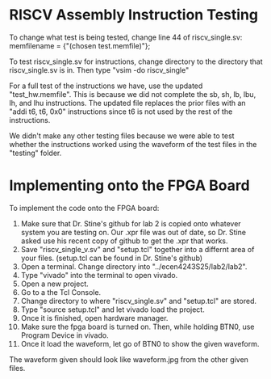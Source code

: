 # RISCV Assembly Instruction Testing

To change what test is being tested, change line 44 of riscv_single.sv:
memfilename = {"(chosen test.memfile)"};

To test riscv_single.sv for instructions, change directory to the directory that riscv_single.sv is in. Then type 
"vsim -do riscv_single"

For a full test of the instructions we have, use the updated "test_hw.memfile". This is because we did not complete the
sb, sh, lb, lbu, lh, and lhu instructions. The updated file replaces the prior files with an "addi t6, t6, 0x0" instructions
since t6 is not used by the rest of the instructions.

We didn't make any other testing files because we were able to test whether the instructions worked using the waveform of the
test files in the "testing" folder.

# Implementing onto the FPGA Board

To implement the code onto the FPGA board:
1. Make sure that Dr. Stine's github for lab 2 is copied onto whatever system you are testing on. Our .xpr file was out of
   date, so Dr. Stine asked use his recent copy of github to get the .xpr that works.
2. Save "riscv_single_v.sv" and "setup.tcl" together into a differnt area of your files. (setup.tcl can be found in
   Dr. Stine's github)
4. Open a terminal. Change directory into "../ecen4243S25/lab2/lab2".
5. Type "vivado" into the terminal to open vivado.
6. Open a new project.
7. Go to a the Tcl Console.
8. Change directory to where "riscv_single.sv" and "setup.tcl" are stored.
9. Type "source setup.tcl" and let vivado load the project.
10. Once it is finished, open hardware manager.
11. Make sure the fpga board is turned on. Then, while holding BTN0, use Program Device in vivado.
12. Once it load the waveform, let go of BTN0 to show the given waveform.

The waveform given should look like waveform.jpg from the other given files.
